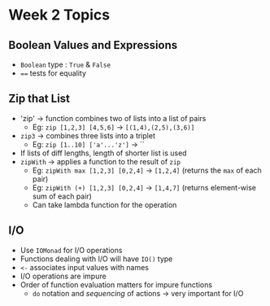 # Week 2 Topics

## Boolean Values and Expressions
- `Boolean` type : `True` & `False`
- `==` tests for equality

## Zip that List
- 'zip' -> function combines two of lists into a list of pairs
    - Eg: `zip [1,2,3] [4,5,6]` -> `[(1,4),(2,5),(3,6)]`
- `zip3` -> combines three lists into a triplet
    - Eg: `zip [1..10] ['a'...'z']` -> ``
- If lists of diff lengths, length of shorter list is used
- `zipWith` -> applies a function to the result of `zip`
    - Eg: `zipWith max [1,2,3] [0,2,4]` -> `[1,2,4]` (returns the `max` of each pair)
    - Eg: `zipWith (+) [1,2,3] [0,2,4]` -> `[1,4,7]` (returns element-wise sum of each pair)
    - Can take lambda function for the operation
    
## I/O
- Use `IOMonad` for I/O operations
- Functions dealing with I/O will have `IO()` type
- `<-` associates input values with names
- I/O operations are impure
- Order of function evaluation matters for impure functions
    - `do` notation and *sequencing* of actions -> very important for I/O


